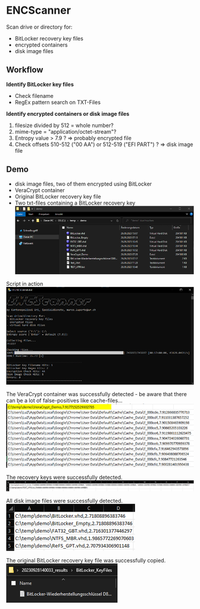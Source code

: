 # ENCScanner
Scan drive or directory for:
- BitLocker recovery key files
- encrypted containers
- disk image files


## Workflow
**Identify BitLocker key files**
- Check filename
- RegEx pattern search on TXT-Files

**Identify encrypted containers or disk image files**
1) filesize divided by 512 = whole number?
2) mime-type = "application/octet-stream"?
3) Entropy value > 7.9 ?
=> probably encrypted file
4) Check offsets 510-512 ("00 AA") or 512-519 ("EFI PART") ?
=> disk image file

## Demo
- disk image files, two of them encrypted using BitLocker
- VeraCrypt container
- Original BitLocker recovery key file
- Two txt-files containing a BitLocker recovery key
![](/Demo/01.png?raw=true)

Script in action
![](/Demo/02.png?raw=true")

The VeraCrypt container was successfully detected - be aware that there can be a lot of false-positives like cache-files...
![](/Demo/04.png?raw=true")

The recovery keys were successfully detected.
![](/Demo/05.png?raw=true")

All disk image files were successfully detected.
![](/Demo/06.png?raw=true")

The original BitLocker recovery key file was successfully copied.
![](/Demo/07.png?raw=true")

